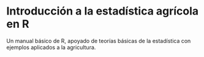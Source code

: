 # Introducción a la estadística agrícola en R

Un manual básico de R, apoyado de teorías básicas de la estadística con ejemplos aplicados a la agricultura.

